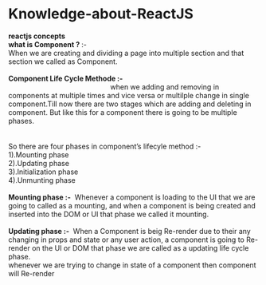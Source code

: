 # Knowledge-about-ReactJS
<b>reactjs concepts</b> <br>
<b>what is Component ? </b>:- <br>
When we are creating and dividing a page  into multiple section and that section we called as Component. <br><br>
<b>Component Life Cycle Methode :-  </b><br>
&nbsp;&nbsp;&nbsp;&nbsp;&nbsp;&nbsp;&nbsp;&nbsp;&nbsp;&nbsp;&nbsp;&nbsp;&nbsp;&nbsp;&nbsp;&nbsp;&nbsp;&nbsp;&nbsp;&nbsp;&nbsp;&nbsp;&nbsp;&nbsp;&nbsp;&nbsp;&nbsp;&nbsp;&nbsp;&nbsp;&nbsp;&nbsp;&nbsp;&nbsp;&nbsp;&nbsp;&nbsp;&nbsp;&nbsp;&nbsp;&nbsp;&nbsp;&nbsp;&nbsp;&nbsp;&nbsp;&nbsp;&nbsp;&nbsp;&nbsp;&nbsp;&nbsp;when we adding and removing in components at multiple times and vice versa or multilple change in single component.Till now there are two stages which are adding and deleting in component. But like this for a component there is going to be multiple phases. <br>
<br><br>
So there are four phases in component’s lifecyle method :-  
                                        1).Mounting phase <br>
                                        2).Updating phase <br>
                                        3).Initialization phase <br>
                                        4).Unmunting phase <br><br>
<b>Mounting phase :-</b>&nbsp;&nbsp;Whenever a component is loading to the UI that we are going to called as a mounting, and when a component is being created and inserted into the DOM or UI that phase we called it mounting.<br><br>
<b>Updating phase :-</b>&nbsp;&nbsp;When a Component is beig Re-render due to their any changing in props and state or any user action, a component is going to Re-render on the UI or DOM that phase we are called as a updating life cycle  phase.<br>
whenever we are trying to change in state of a component then component will Re-render
